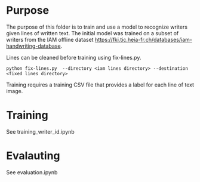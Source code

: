 # Purpose

The purpose of this folder is to train and use a model to recognize writers given lines of written text.
The initial model was trained on a subset of writers from the IAM offline dataset https://fki.tic.heia-fr.ch/databases/iam-handwriting-database.

Lines can be cleaned before training using fix-lines.py.

```
python fix-lines.py  --directory <iam lines directory> --destination <fixed lines directory>
```

Training requires a training CSV file that provides a label for each line of text image.

# Training

See training_writer_id.ipynb


# Evalauting

See evaluation.ipynb
